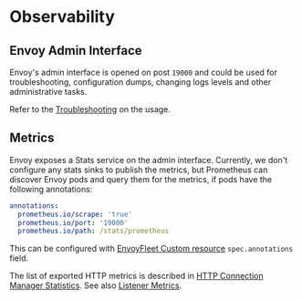 # Observability

## **Envoy Admin Interface**

Envoy's admin interface is opened on post `19000` and could be used for troubleshooting, configuration dumps, changing logs levels and other administrative tasks.

Refer to the [Troubleshooting](troubleshooting.md) on the usage.

## **Metrics**

Envoy exposes a Stats service on the admin interface.
Currently, we don't configure any stats sinks to publish the metrics, but Prometheus can discover 
Envoy pods and query them for the metrics, if pods have the following annotations:

```yaml
annotations:
  prometheus.io/scrape: 'true'
  prometheus.io/port: '19000'
  prometheus.io/path: /stats/prometheus
```

This can be configured with [EnvoyFleet Custom resource](../reference/customresources/envoyfleet.md) `spec.annotations` field.

The list of exported HTTP metrics is described in [HTTP Connection Manager Statistics](https://www.envoyproxy.io/docs/envoy/latest/configuration/http/http_conn_man/stats). See also
[Listener Metrics](https://www.envoyproxy.io/docs/envoy/latest/configuration/listeners/stats).
